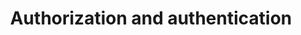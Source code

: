 ---
sidebar_position: 3
sidebar_label: Authorization and authentication
title: Authorization and authentication
---